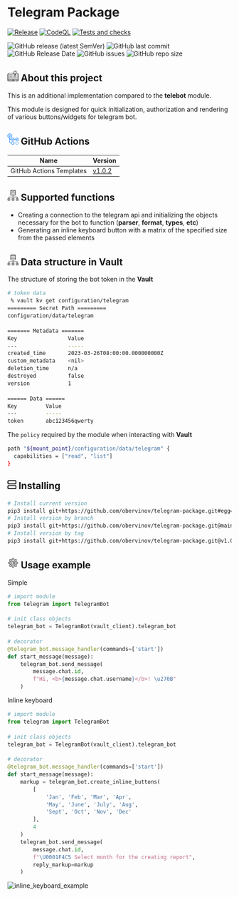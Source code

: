 # Telegram Package
[![Release](https://github.com/obervinov/telegram-package/actions/workflows/release.yml/badge.svg)](https://github.com/obervinov/telegram-package/actions/workflows/release.yml)
[![CodeQL](https://github.com/obervinov/telegram-package/actions/workflows/github-code-scanning/codeql/badge.svg)](https://github.com/obervinov/telegram-package/actions/workflows/github-code-scanning/codeql)
[![Tests and checks](https://github.com/obervinov/telegram-package/actions/workflows/tests.yml/badge.svg?branch=main&event=pull_request)](https://github.com/obervinov/telegram-package/actions/workflows/tests.yml)

![GitHub release (latest SemVer)](https://img.shields.io/github/v/release/obervinov/telegram-package?style=for-the-badge)
![GitHub last commit](https://img.shields.io/github/last-commit/obervinov/telegram-package?style=for-the-badge)
![GitHub Release Date](https://img.shields.io/github/release-date/obervinov/telegram-package?style=for-the-badge)
![GitHub issues](https://img.shields.io/github/issues/obervinov/telegram-package?style=for-the-badge)
![GitHub repo size](https://img.shields.io/github/repo-size/obervinov/telegram-package?style=for-the-badge)

## <img src="https://github.com/obervinov/_templates/blob/main/icons/book.png" width="25" title="about"> About this project
This is an additional implementation compared to the **telebot** module.

This module is designed for quick initialization, authorization and rendering of various buttons/widgets for telegram bot.

## <img src="https://github.com/obervinov/_templates/blob/main/icons/github-actions.png" width="25" title="github-actions"> GitHub Actions
| Name  | Version |
| ------------------------ | ----------- |
| GitHub Actions Templates | [v1.0.2](https://github.com/obervinov/_templates/tree/v1.0.2) |


## <img src="https://github.com/obervinov/_templates/blob/main/icons/requirements.png" width="25" title="functions"> Supported functions
- Creating a connection to the telegram api and initializing the objects necessary for the bot to function (__parser__, __format__, __types__, __etc__)
- Generating an inline keyboard button with a matrix of the specified size from the passed elements

## <img src="https://github.com/obervinov/_templates/blob/main/icons/requirements.png" width="25" title="functions"> Data structure in Vault
The structure of storing the bot token in the **Vault**
```bash
# token data
 % vault kv get configuration/telegram
========= Secret Path =========
configuration/data/telegram

======= Metadata =======
Key                Value
---                -----
created_time       2023-03-26T08:00:00.000000000Z
custom_metadata    <nil>
deletion_time      n/a
destroyed          false
version            1

====== Data ======
Key         Value
---         -----
token       abc123456qwerty
```


The `policy` required by the module when interacting with **Vault**
```bash
path "${mount_point}/configuration/data/telegram" {
  capabilities = ["read", "list"]
}
```

## <img src="https://github.com/obervinov/_templates/blob/main/icons/stack2.png" width="20" title="install"> Installing
```bash
# Install current version
pip3 install git+https://github.com/obervinov/telegram-package.git#egg=vault
# Install version by branch
pip3 install git+https://github.com/obervinov/telegram-package.git@main#egg=vault
# Install version by tag
pip3 install git+https://github.com/obervinov/telegram-package.git@v1.0.0#egg=vault
```

## <img src="https://github.com/obervinov/_templates/blob/main/icons/config.png" width="25" title="usage"> Usage example
 Simple
```python
# import module
from telegram import TelegramBot

# init class objects
telegram_bot = TelegramBot(vault_client).telegram_bot

# decorator
@telegram_bot.message_handler(commands=['start'])
def start_message(message):
    telegram_bot.send_message(
        message.chat.id,
        f"Hi, <b>{message.chat.username}</b>! \u270B"
    )  
```

Inline keyboard
```python
# import module
from telegram import TelegramBot

# init class objects
telegram_bot = TelegramBot(vault_client).telegram_bot

# decorator
@telegram_bot.message_handler(commands=['start'])
def start_message(message):
    markup = telegram_bot.create_inline_buttons(
        [
            'Jan', 'Feb', 'Mar', 'Apr',
            'May', 'June', 'July', 'Aug',
            'Sept', 'Oct', 'Nov', 'Dec'
        ],
        4
    )
    telegram_bot.send_message(
        message.chat.id,
        f"\U0001F4C5 Select month for the creating report",
        reply_markup=markup
    )
```
<img src="https://github.com/obervinov/telegram-assistent/blob/main/doc/inline_keyboard_example.png" width="350" title="inline_keyboard_example">